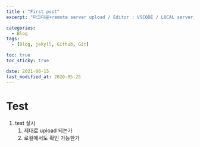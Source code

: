 ```yaml
---
title : "First post"
excerpt: "마크다운+remote server upload / Editor : VSCODE / LOCAL server도 확인(bundle). "

categories:
  - Blog
tags:
  - [Blog, jekyll, Github, Git]

toc: true
toc_sticky: true

date: 2021-06-15
last_modified_at: 2020-05-25
---
```

# Test
   1. test 실시
      1. 제대로 upload 되는가
      2. 로컬에서도 확인 가능한가

